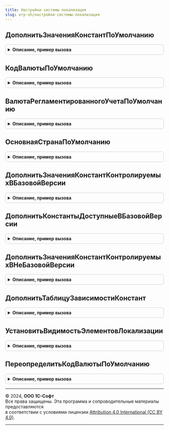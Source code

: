 ```yaml
---
title: Настройки системы локализация
slug: erp-uh/настройки-системы-локализация
---
```



## ДополнитьЗначенияКонстантПоУмолчанию
<details style="margin: 1em 0; padding: 0.5em; border: 1px solid #ccc; border-radius: 6px;">

<summary style="font-weight: bold; cursor: pointer;">Описание, пример вызова</summary>

```bsl

// Дополняет значения констант в новой ИБ по умолчанию.
//
// Параметры:
// 	Результат - Структура - Дополняемая структура констант
//
Процедура ДополнитьЗначенияКонстантПоУмолчанию(Результат) Экспорт
```

Пример вызова
```bsl
НастройкиСистемыЛокализация.ДополнитьЗначенияКонстантПоУмолчанию(Результат) 
```
</details>

## КодВалютыПоУмолчанию
<details style="margin: 1em 0; padding: 0.5em; border: 1px solid #ccc; border-radius: 6px;">

<summary style="font-weight: bold; cursor: pointer;">Описание, пример вызова</summary>

```bsl

// Возвращает код валюты по умолчанию
//
// Возвращаемое значение:
//  Строка - код валюты
//
Функция КодВалютыПоУмолчанию() Экспорт
```

Пример вызова
```bsl
Результат = НастройкиСистемыЛокализация.КодВалютыПоУмолчанию() 
```
</details>

## ВалютаРегламентированногоУчетаПоУмолчанию
<details style="margin: 1em 0; padding: 0.5em; border: 1px solid #ccc; border-radius: 6px;">

<summary style="font-weight: bold; cursor: pointer;">Описание, пример вызова</summary>

```bsl

// Возвращает валюту регламентированного учета по умолчанию
//
// Возвращаемое значение:
//  СправочникСсылка.Валюты - валюта регламентированного учета по умолчанию
//
Функция ВалютаРегламентированногоУчетаПоУмолчанию() Экспорт
```

Пример вызова
```bsl
Результат = НастройкиСистемыЛокализация.ВалютаРегламентированногоУчетаПоУмолчанию() 
```
</details>

## ОсновнаяСтранаПоУмолчанию
<details style="margin: 1em 0; padding: 0.5em; border: 1px solid #ccc; border-radius: 6px;">

<summary style="font-weight: bold; cursor: pointer;">Описание, пример вызова</summary>

```bsl

// Возвращает основную старну по умолчанию
//
// Возвращаемое значение:
//  СправочникСсылка.СтраныМира - Основная страна по умолчанию
//
Функция ОсновнаяСтранаПоУмолчанию() Экспорт
```

Пример вызова
```bsl
Результат = НастройкиСистемыЛокализация.ОсновнаяСтранаПоУмолчанию() 
```
</details>

## ДополнитьЗначенияКонстантКонтролируемыхВБазовойВерсии
<details style="margin: 1em 0; padding: 0.5em; border: 1px solid #ccc; border-radius: 6px;">

<summary style="font-weight: bold; cursor: pointer;">Описание, пример вызова</summary>

```bsl

// Дополняет значения констант, контролируемых в базовой версии.
//
// Параметры:
// 	Результат - Структура - Дополняемая структура констант
//
Процедура ДополнитьЗначенияКонстантКонтролируемыхВБазовойВерсии(Результат) Экспорт
```

Пример вызова
```bsl
НастройкиСистемыЛокализация.ДополнитьЗначенияКонстантКонтролируемыхВБазовойВерсии(Результат) 
```
</details>

## ДополнитьКонстантыДоступныеВБазовойВерсии
<details style="margin: 1em 0; padding: 0.5em; border: 1px solid #ccc; border-radius: 6px;">

<summary style="font-weight: bold; cursor: pointer;">Описание, пример вызова</summary>

```bsl

// Дополняет список констант, которые доступны для изменения в базовой версии.
//
// Параметры:
// 	Результат - Структура - Дополняемая структура констант
//
Процедура ДополнитьКонстантыДоступныеВБазовойВерсии(Результат) Экспорт
```

Пример вызова
```bsl
НастройкиСистемыЛокализация.ДополнитьКонстантыДоступныеВБазовойВерсии(Результат) 
```
</details>

## ДополнитьЗначенияКонстантКонтролируемыхВНеБазовойВерсии
<details style="margin: 1em 0; padding: 0.5em; border: 1px solid #ccc; border-radius: 6px;">

<summary style="font-weight: bold; cursor: pointer;">Описание, пример вызова</summary>

```bsl

// Дополняет значения констант контролируемых в НЕ базовой версии.
//
// Параметры:
// 	Результат - Структура - Дополняемая структура констант
//
Процедура ДополнитьЗначенияКонстантКонтролируемыхВНеБазовойВерсии(Результат) Экспорт
```

Пример вызова
```bsl
НастройкиСистемыЛокализация.ДополнитьЗначенияКонстантКонтролируемыхВНеБазовойВерсии(Результат) 
```
</details>

## ДополнитьТаблицуЗависимостиКонстант
<details style="margin: 1em 0; padding: 0.5em; border: 1px solid #ccc; border-radius: 6px;">

<summary style="font-weight: bold; cursor: pointer;">Описание, пример вызова</summary>

```bsl


// Дополняет таблицу, описывающую зависимость констант в конфигурации.
// Каждая строка таблицы означает:
// для родительской константы со значением Х допустимо только значение Y для подчиненной константы.
// Параметры:
// 	Результат - ТаблицаЗначений:
//		* ИмяРодительскойКонстанты - Строка
//		* ИмяПодчиненнойКонстанты - Строка
//		* ЗначениеРодительскойКонстанты - Булево
//		* ЗначениеПодчиненнойКонстанты - Булево.
//
Процедура ДополнитьТаблицуЗависимостиКонстант(Результат) Экспорт
```

Пример вызова
```bsl
НастройкиСистемыЛокализация.ДополнитьТаблицуЗависимостиКонстант(Результат) 
```
</details>

## УстановитьВидимостьЭлементовЛокализации
<details style="margin: 1em 0; padding: 0.5em; border: 1px solid #ccc; border-radius: 6px;">

<summary style="font-weight: bold; cursor: pointer;">Описание, пример вызова</summary>

```bsl

// Устанавливает видимость групп элементов, относящихся к элементам локализации.
//
// Параметры:
// 	Форма - ФормаКлиентскогоПриложения - форма, в которой необходима установка видимости.
Процедура УстановитьВидимостьЭлементовЛокализации(Форма) Экспорт
```

Пример вызова
```bsl
НастройкиСистемыЛокализация.УстановитьВидимостьЭлементовЛокализации(Форма) 
```
</details>

## ПереопределитьКодВалютыПоУмолчанию
<details style="margin: 1em 0; padding: 0.5em; border: 1px solid #ccc; border-radius: 6px;">

<summary style="font-weight: bold; cursor: pointer;">Описание, пример вызова</summary>

```bsl

// Позволяет переопределить код валюты по умолчанию.
//
// Параметры:
//  КодВалюты	 - Строка - код валюты, если не задан, то RUB (643).
//
Процедура ПереопределитьКодВалютыПоУмолчанию(КодВалюты) Экспорт
```

Пример вызова
```bsl
НастройкиСистемыЛокализация.ПереопределитьКодВалютыПоУмолчанию(КодВалюты) 
```
</details>

---

© 2024, **ООО 1С-Софт**  
Все права защищены. Эта программа и сопроводительные материалы предоставляются  
в соответствии с условиями лицензии [Attribution 4.0 International (CC BY 4.0)](https://creativecommons.org/licenses/by/4.0/legalcode).

---
